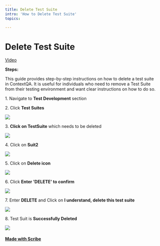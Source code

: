 ```yaml
---
title: Delete Test Suite
intro: 'How to Delete Test Suite'
topics:

---
```

# Delete Test Suite

[Video ](https://www.youtube.com/watch?v=Rc5LYfrWV9Y&list=PLfRq0FuuqhRnYtoF6kHsDdZc7ekSgpg6V&index=13)

**Steps:**

This guide provides step-by-step instructions on how to delete a test suite in ContextQA. It is useful for individuals who need to remove a Test Suite from their testing environment and want clear instructions on how to do so.

1\. Navigate to **Test Development** section


2\. Click **Test Suites**

![](https://ajeuwbhvhr.cloudimg.io/colony-recorder.s3.amazonaws.com/files/2024-02-29/2cca5bb3-36d9-4a8c-be0c-4a1f599ee74c/user_cropped_screenshot.jpeg?tl_px=0,179&br_px=1075,780&force_format=png&wat_scale=95&wat=1&wat_opacity=0.7&wat_gravity=northwest&wat_url=https://colony-recorder.s3.us-west-1.amazonaws.com/images/watermarks/FB923C_standard.png&wat_pad=168,265)


3\. **Click on TestSuite** which needs to be deleted

![](https://ajeuwbhvhr.cloudimg.io/colony-recorder.s3.amazonaws.com/files/2024-02-28/5a2c23b8-3a77-44d9-8f6f-79403c3ee82b/ascreenshot.jpeg?tl_px=25,107&br_px=1100,708&force_format=png&wat_scale=95&wat=1&wat_opacity=0.7&wat_gravity=northwest&wat_url=https://colony-recorder.s3.us-west-1.amazonaws.com/images/watermarks/FB923C_standard.png&wat_pad=502,265)


4\. Click on **Suit2**

![](https://ajeuwbhvhr.cloudimg.io/colony-recorder.s3.amazonaws.com/files/2024-02-28/97f974ac-29bf-4058-966d-d13ef7af4084/ascreenshot.jpeg?tl_px=80,0&br_px=1800,912&force_format=png&width=1120.0&wat=1&wat_opacity=0.7&wat_gravity=northwest&wat_url=https://colony-recorder.s3.us-west-1.amazonaws.com/images/watermarks/FB923C_standard.png&wat_pad=524,42)


5\. Click on **Delete icon**

![](https://ajeuwbhvhr.cloudimg.io/colony-recorder.s3.amazonaws.com/files/2024-02-28/2d0b7397-3489-44af-b650-af4a158be333/ascreenshot.jpeg?tl_px=200,0&br_px=1920,912&force_format=png&width=1120.0&wat=1&wat_opacity=0.7&wat_gravity=northwest&wat_url=https://colony-recorder.s3.us-west-1.amazonaws.com/images/watermarks/FB923C_standard.png&wat_pad=983,-8)


6\. Click **Enter 'DELETE' to confirm**

![](https://ajeuwbhvhr.cloudimg.io/colony-recorder.s3.amazonaws.com/files/2024-02-28/fe27efa2-b9d8-42e1-9224-14f920d52c27/ascreenshot.jpeg?tl_px=80,0&br_px=1800,912&force_format=png&width=1120.0&wat=1&wat_opacity=0.7&wat_gravity=northwest&wat_url=https://colony-recorder.s3.us-west-1.amazonaws.com/images/watermarks/FB923C_standard.png&wat_pad=524,309)


7\. Enter **DELETE** and Click on **I understand, delete this test suite**

![](https://ajeuwbhvhr.cloudimg.io/colony-recorder.s3.amazonaws.com/files/2024-02-28/3b765707-0c3b-428c-bf30-9510263c03ca/ascreenshot.jpeg?tl_px=177,0&br_px=1896,912&force_format=png&width=1120.0&wat=1&wat_opacity=0.7&wat_gravity=northwest&wat_url=https://colony-recorder.s3.us-west-1.amazonaws.com/images/watermarks/FB923C_standard.png&wat_pad=524,356)


8\. Test Suit is **Successfully Deleted**

![](https://ajeuwbhvhr.cloudimg.io/colony-recorder.s3.amazonaws.com/files/2024-02-28/97f151c3-1c18-4be2-b10e-44ff9bfdd17f/ascreenshot.jpeg?tl_px=200,0&br_px=1920,912&force_format=png&width=1120.0&wat=1&wat_opacity=0.7&wat_gravity=northwest&wat_url=https://colony-recorder.s3.us-west-1.amazonaws.com/images/watermarks/FB923C_standard.png&wat_pad=531,160)
#### [Made with Scribe](https://scribehow.com/shared/Test_Suite_Delete__yA22HSCXTa-Ma6cA5H_bQw)


